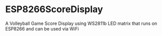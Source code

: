 # ESP8266ScoreDisplay
A Volleyball Game Score Display using WS2811b LED matrix that runs on ESP8266 and can be used via WiFi
